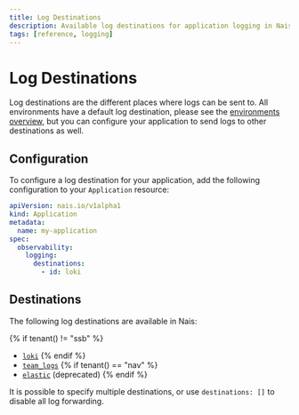 ```yaml
---
title: Log Destinations
description: Available log destinations for application logging in Nais.
tags: [reference, logging]
---
```


# Log Destinations

Log destinations are the different places where logs can be sent to. All environments have a default log destination, please see the [environments overview](../../../workloads/reference/environments.md), but you can configure your application to send logs to other destinations as well.

## Configuration

To configure a log destination for your application, add the following configuration to your `Application` resource:

```yaml
apiVersion: nais.io/v1alpha1
kind: Application
metadata:
  name: my-application
spec:
  observability:
    logging:
      destinations:
        - id: loki
```

## Destinations

The following log destinations are available in Nais:

{% if tenant() != "ssb" %}
- [`loki`](../how-to/loki.md#enable-logging-to-loki)
{% endif %}
- [`team_logs`](../how-to/team-logs.md#enable-team-logs)
{% if tenant() == "nav" %}
- [`elastic`](../how-to/kibana.md#enable-logging-to-elastic-kibana) (deprecated)
{% endif %}

It is possible to specify multiple destinations, or use `destinations: []` to disable all log forwarding.
